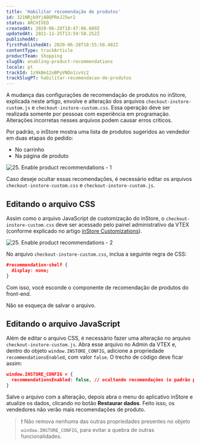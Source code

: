 ```yaml
---
title: 'Habilitar recomendação de produtos'
id: 321NRjb9YjABQPReJJ5wr2
status: ARCHIVED
createdAt: 2020-06-28T18:47:06.689Z
updatedAt: 2021-11-25T13:59:58.252Z
publishedAt: 
firstPublishedAt: 2020-06-28T18:55:50.482Z
contentType: trackArticle
productTeam: Shopping
slugEN: enabling-product-recommendations
locale: pt
trackId: 1z9kBm12oBPyVNDo1ivVc2
trackSlugPT: habilitar-recomendacao-de-produtos
---
```


<div class=”alert alert-danger”>
A mudança das configurações de recomendação de produtos no inStore, explicada neste artigo, envolve e alteração dos arquivos <code>checkout-instore-custom.js</code> e <code>checkout-instore-custom.css</code>. Essa operação deve ser realizada somente por pessoas com experiência em programação. Alterações incorretas nesses arquivos podem causar erros críticos.
</div>

Por padrão, o inStore mostra uma lista de produtos sugeridos ao vendedor em duas etapas do pedido:
- No carrinho
- Na página de produto

![25. Enable product recommendations - 1](https://images.ctfassets.net/alneenqid6w5/4j8YWYRuwENptnipUat6Wj/44401abb84a8aba3c3c89282afafc511/25._Enable_product_recommendations_-_1.png)

Caso deseje ocultar essas recomendações, é necessário editar os arquivos `checkout-instore-custom.css` e `checkout-instore-custom.js`.

## Editando o arquivo CSS

Assim como o arquivo JavaScript de customização do inStore, o `checkout-instore-custom.css` deve ser acessado pelo painel administrativo da VTEX (conforme explicado no artigo [inStore Customizations](https://help.tex.com/tracks/instore-customizations--1z9kBm12oBPyVNDo1ivVc2/4mwdBrFsmE2EPE0FzgX28b)).

![25. Enable product recommendations - 2](//images.ctfassets.net/alneenqid6w5/4jRvpkXNEW0k5kwXXxkRnG/fe7e30eef89ad19ad4d4bfc0ca9579a5/25._Enable_product_recommendations_-_2.png)

No arquivo `checkout-instore-custom.css`, inclua a seguinte regra de CSS:

```json
#recommendation-shelf {
  display: none;
}
```

Com isso, você esconde o componente de recomendação de produtos do front-end.

Não se esqueça de salvar o arquivo.

## Editando o arquivo JavaScript

Além de editar o arquivo CSS, é necessário fazer uma alteração no arquivo `checkout-instore-custom.js`. Abra esse arquivo no Admin da VTEX e, dentro do objeto `window.INSTORE_CONFIG`, adicione a propriedade `recommendationsEnabled`, com valor `false`. O trecho de código deve ficar assim:

```json
window.INSTORE_CONFIG = {
  recommendationsEnabled: false, // ocultando recomendações (o padrão para exibir é true)
}
```

Salve o arquivo com a alteração, depois abra o menu do aplicativo inStore e atualize os dados, clicando no botão __Restaurar dados__. Feito isso, os vendedores não verão mais recomendações de produto.

>❗ Não remova nenhuma das outras propriedades presentes no objeto `window.INSTORE_CONFIG`, para evitar a quebra de outras funcionalidades.
